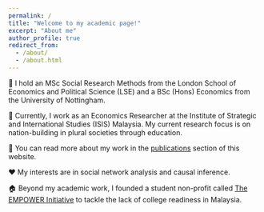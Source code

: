 ```yaml
---
permalink: /
title: "Welcome to my academic page!"
excerpt: "About me"
author_profile: true
redirect_from: 
  - /about/
  - /about.html
---
```


👋 I hold an MSc Social Research Methods from the London School of Economics and Political Science (LSE) and a BSc (Hons) Economics from the University of Nottingham. 

💼 Currently, I work as an Economics Researcher at the Institute of Strategic and International Studies (ISIS) Malaysia. My current research focus is on nation-building in plural societies through education. 

📖 You can read more about my work in the [publications](https://hansonchongzz.github.io/publications) section of this website. 

❤️ My interests are in social network analysis and causal inference. 

🏠 Beyond my academic work, I founded a student non-profit called [The EMPOWER Initiative](https://www.instagram.com/m_pwr_) to tackle the lack of college readiness in Malaysia. 
